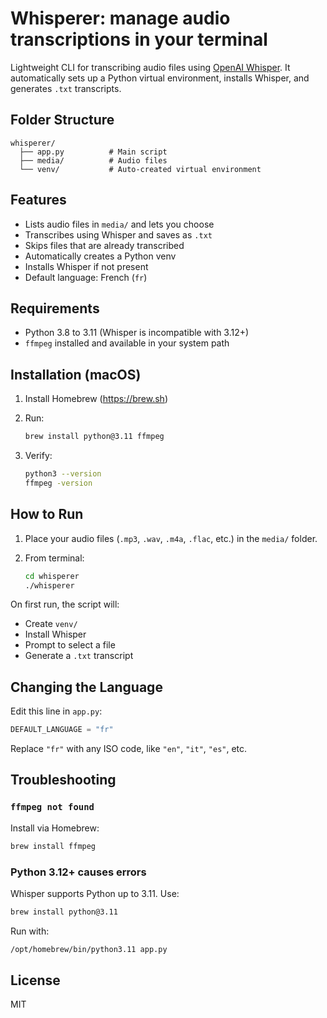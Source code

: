 # Whisperer: manage audio transcriptions in your terminal

Lightweight CLI for transcribing audio files using [OpenAI Whisper](https://github.com/openai/whisper). It automatically sets up a Python virtual environment, installs Whisper, and generates `.txt` transcripts.

## Folder Structure

```
whisperer/
  ├── app.py          # Main script
  ├── media/          # Audio files
  └── venv/           # Auto-created virtual environment
```

## Features

- Lists audio files in `media/` and lets you choose
- Transcribes using Whisper and saves as `.txt`
- Skips files that are already transcribed
- Automatically creates a Python venv
- Installs Whisper if not present
- Default language: French (`fr`)

## Requirements

- Python 3.8 to 3.11 (Whisper is incompatible with 3.12+)
- `ffmpeg` installed and available in your system path

## Installation (macOS)

1. Install Homebrew (https://brew.sh)
2. Run:

   ```bash
   brew install python@3.11 ffmpeg
   ```

3. Verify:

   ```bash
   python3 --version
   ffmpeg -version
   ```

## How to Run

1. Place your audio files (`.mp3`, `.wav`, `.m4a`, `.flac`, etc.) in the `media/` folder.
2. From terminal:

   ```bash
   cd whisperer
   ./whisperer
   ```

On first run, the script will:
- Create `venv/`
- Install Whisper
- Prompt to select a file
- Generate a `.txt` transcript

## Changing the Language

Edit this line in `app.py`:

```python
DEFAULT_LANGUAGE = "fr"
```

Replace `"fr"` with any ISO code, like `"en"`, `"it"`, `"es"`, etc.

## Troubleshooting

### `ffmpeg not found`

Install via Homebrew:

```bash
brew install ffmpeg
```

### Python 3.12+ causes errors

Whisper supports Python up to 3.11. Use:

```bash
brew install python@3.11
```

Run with:

```bash
/opt/homebrew/bin/python3.11 app.py
```

## License

MIT
